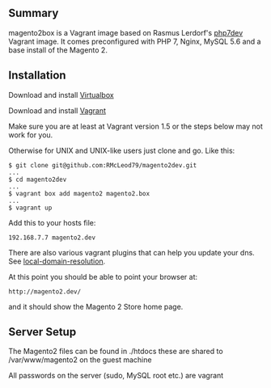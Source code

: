 ## Summary
magento2box is a Vagrant image based on Rasmus Lerdorf's [php7dev](https://github.com/rlerdorf/php7dev) Vagrant image. It comes preconfigured with PHP 7, Nginx, MySQL 5.6 and a base install of the Magento 2.

## Installation

Download and install [Virtualbox](https://www.virtualbox.org/wiki/Downloads)

Download and install [Vagrant](https://www.vagrantup.com/downloads.html)

Make sure you are at least at Vagrant version 1.5 or the steps below may not work for you.

Otherwise for UNIX and UNIX-like users just clone and go. Like this: 

```
$ git clone git@github.com:RMcLeod79/magento2dev.git
...
$ cd magento2dev
...
$ vagrant box add magento2 magento2.box
...
$ vagrant up
```

Add this to your hosts file:

```
192.168.7.7 magento2.dev
```

There are also various vagrant plugins that can help you update your dns. See [local-domain-resolution](https://github.com/mitchellh/vagrant/wiki/Available-Vagrant-Plugins#local-domain-resolution).  

At this point you should be able to point your  browser at:

```
http://magento2.dev/
```

and it should show the Magento 2 Store home page.


## Server Setup
The Magento2 files can be found in ./htdocs these are shared to /var/www/magento2 on the guest machine

All passwords on the server (sudo, MySQL root etc.) are vagrant
